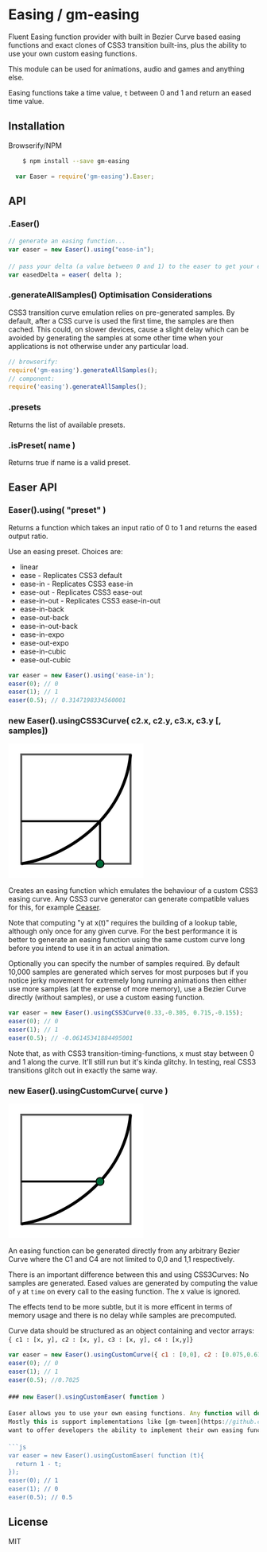 # Easing / gm-easing

  Fluent Easing function provider with built in Bezier Curve based easing functions and exact clones of CSS3 transition built-ins, plus the ability 
  to use your own custom easing functions.

  This module can be used for animations, audio and games and anything else. 

  Easing functions take a time value, `t` between 0 and 1 and return an eased time value.


## Installation

Browserify/NPM

```sh
    $ npm install --save gm-easing
```

```js
  var Easer = require('gm-easing').Easer;
```

## API

### .Easer()

```js
// generate an easing function...
var easer = new Easer().using("ease-in");

// pass your delta (a value between 0 and 1) to the easer to get your eased value.
var easedDelta = easer( delta );
```

### .generateAllSamples() Optimisation Considerations

CSS3 transition curve emulation relies on pre-generated samples. By default, after a CSS curve is used 
the first time, the samples are then cached. This could, on slower devices, cause a slight delay which can 
be avoided by generating the samples at some other time when your applications is not otherwise under any
particular load. 

```js
// browserify:
require('gm-easing').generateAllSamples();
// component:
require('easing').generateAllSamples();
```

### .presets

Returns the list of available presets.
  
### .isPreset( name )

Returns true if name is a valid preset.

## Easer API

### Easer().using( "preset" )

Returns a function which takes an input ratio of 0 to 1 and returns the eased output ratio.

Use an easing preset. Choices are:

- linear
- ease - Replicates CSS3 default
- ease-in - Replicates CSS3 ease-in
- ease-out - Replicates CSS3 ease-out
- ease-in-out - Replicates CSS3 ease-in-out
- ease-in-back
- ease-out-back
- ease-in-out-back
- ease-in-expo
- ease-out-expo
- ease-in-cubic
- ease-out-cubic

```js
var easer = new Easer().using('ease-in');
easer(0); // 0
easer(1); // 1
easer(0.5); // 0.3147198334560001
```

### new Easer().usingCSS3Curve( c2.x, c2.y, c3.x, c3.y [, samples])

![How CSS3 Curves work](/images/css-easing.svg?raw=true "How CSS3 easing curves work")

Creates an easing function which emulates the behaviour of a custom CSS3 easing curve. Any CSS3 curve generator can generate
compatible values for this, for example [Ceaser](http://matthewlein.com/ceaser/).

Note that computing "y at x(t)" requires the building of a lookup table, although only once for any given curve. 
For the best performance it is better to generate an easing function using the same custom curve long before 
you intend to use it in an actual animation.

Optionally you can specify the number of samples required. By default 10,000 samples are generated which serves for most 
purposes but if you notice jerky movement for extremely long running animations then either use more samples (at the expense of more memory),
use a Bezier Curve directly (without samples), or use a custom easing function.

```js
var easer = new Easer().usingCSS3Curve(0.33,-0.305, 0.715,-0.155);
easer(0); // 0
easer(1); // 1
easer(0.5); // -0.06145341884495001
```

Note that, as with CSS3 transition-timing-functions, x must stay between 0 and 1 along the curve. It'll still run but it's kinda glitchy. In testing, real CSS3 transitions glitch out in exactly the same way.

### new Easer().usingCustomCurve( curve )

![How CSS3 Curves work](/images/bezier-easing.svg?raw=true "How CSS3 easing curves work")

An easing function can be generated directly from any arbitrary Bezier Curve where the C1 and C4 are not limited to 0,0 and 1,1 respectively. 

There is an important difference between this and using CSS3Curves: No samples are generated. Eased values are generated by computing 
the value of `y` at `time` on every call to the easing function. The x value is ignored. 

The effects tend to be more subtle, but it is more efficent in terms of memory usage and there is no delay while samples are precomputed. 

Curve data should be structured as an object containing and vector arrays: `{ c1 : [x, y], c2 : [x, y], c3 : [x, y], c4 : [x,y]}`

```js
var easer = new Easer().usingCustomCurve({ c1 : [0,0], c2 : [0.075,0.61], c3 : [0.36,0.93], c4 : [1,1]});
easer(0); // 0
easer(1); // 1
easer(0.5); //0.7025

### new Easer().usingCustomEaser( function )

Easer allows you to use your own easing functions. Any function will do, so long as it takes a value between 0 and 1 and returns some value useful to you. 
Mostly this is support implementations like [gm-tween](https://github.com/charlottegore/tween) that rely on a consistent easing interface but occasionally
want to offer developers the ability to implement their own easing functions.

```js
var easer = new Easer().usingCustomEaser( function (t){
  return 1 - t;
});
easer(0); // 1
easer(1); // 0
easer(0.5); // 0.5
```

## License

  MIT
